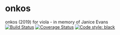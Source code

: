 # onkos
onkos (2019) for viola - in memory of Janice Evans<br/>
[![Build Status](https://travis-ci.org/GregoryREvans/onkos.svg?branch=master)](https://travis-ci.org/GregoryREvans/onkos) [![Coverage Status](https://coveralls.io/repos/github/GregoryREvans/onkos/badge.svg?branch=master)](https://coveralls.io/github/GregoryREvans/onkos?branch=master) [![Code style: black](https://img.shields.io/badge/code%20style-black-000000.svg)](https://github.com/python/black)
